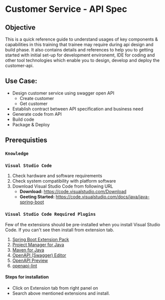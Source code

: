 # Customer Service - API Spec

## Objective
This is a quick reference guide to understand usages of key components & capabilities in this training that trainee may require during api design and build phase. It also contains details and references to help you to getting started with initial set-up for development environemt, IDE for coding and other tool technologies which enable you to design, develop and deploy the customer-api.

## Use Case:
* Design customer service using swagger open API
   * Create customer
   * Get customer
* Establish contract between API specification and business need
* Generate code from API
* Build code
* Package & Deploy

## Prerequisties

### `Knowledge` ###



### `Visual Studio Code` ###
1.	Check hardware and software requirements
2.	Check system compatibility with platform software
3.	Download Visual Studio Code from following URL
    * **Download:** https://code.visualstudio.com/Download 
    * **Geeting Started:** https://code.visualstudio.com/docs/java/java-spring-boot
    
### `Visual Studio Code Required Plugins` ###
Few of the extensions should be pre-installed when you install Visual Studio Code. If you can't see then install from extension tab.
1. [Spring Boot Extension Pack](https://marketplace.visualstudio.com/items?itemName=Pivotal.vscode-boot-dev-pack)
2. [Project Manager for Java](https://marketplace.visualstudio.com/items?itemName=vscjava.vscode-java-dependency)
3. [Maven for Java](https://marketplace.visualstudio.com/items?itemName=vscjava.vscode-maven)
4. [OpenAPI (Swagger) Editor](https://marketplace.visualstudio.com/items?itemName=42Crunch.vscode-openapi)
5. [OpenAPI Preview](https://marketplace.visualstudio.com/items?itemName=zoellner.openapi-preview)
6. [openapi-lint](https://marketplace.visualstudio.com/items?itemName=mermade.openapi-lint)

#### Steps for installation
* Click on Extension tab from right panel on 
* Search above mentioned extensions and install.


